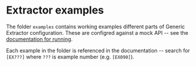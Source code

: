 # Extractor examples

The folder `examples` contains working examples different parts of Generic Extractor configuration. These are
configred against a mock API -- see the [documentation for running](https://developers.keboola.com/extend/generic-extractor/running/#running-examples).

Each example in the folder is referenced in the documentation -- search for `[EX???]` where `???` is example number (e.g. `[EX090]`).
